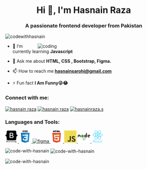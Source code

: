 <h1 align="center">Hi 👋, I'm Hasnain Raza</h1>
<h3 align="center">A passionate frontend developer from Pakistan</h3>
<p align="left"> <img src="https://komarev.com/ghpvc/?username=codewithhasnain&label=Profile%20views&color=0e75b6&style=flat" alt="codewithhasnain" /> </p>
<img align="right" alt="coding" width="400" src="https://camo.githubusercontent.com/7de37139d0b4c1ce40865e799b446c0e963a3dd8fb68d239707237c40604fa3d/68747470733a2f2f63646e2e6472696262626c652e636f6d2f75736572732f3733303730332f73637265656e73686f74732f363538313234332f6176656e746f2e676966">


- 🌱 I’m currently learning **Javascript**

- 💬 Ask me about **HTML, CSS , Bootstrap, Figma.**

- 📫 How to reach me **hasnainsarohi@gmail.com**

- ⚡ Fun fact **I Am Funny😜😂**

<h3 align="left">Connect with me:</h3>
<p align="left">
<a href="https://linkedin.com/in/hasnain raza" target="blank"><img align="center" src="https://raw.githubusercontent.com/rahuldkjain/github-profile-readme-generator/master/src/images/icons/Social/linked-in-alt.svg" alt="hasnain raza" height="30" width="40" /></a>
<a href="https://fb.com/hasnain raza" target="blank"><img align="center" src="https://raw.githubusercontent.com/rahuldkjain/github-profile-readme-generator/master/src/images/icons/Social/facebook.svg" alt="hasnain raza" height="30" width="40" /></a>
<a href="https://instagram.com/hasnainraza.s" target="blank"><img align="center" src="https://raw.githubusercontent.com/rahuldkjain/github-profile-readme-generator/master/src/images/icons/Social/instagram.svg" alt="hasnainraza.s" height="30" width="40" /></a>
</p>

<h3 align="left">Languages and Tools:</h3>
<p align="left"> <a href="https://getbootstrap.com" target="_blank" rel="noreferrer"> <img src="https://raw.githubusercontent.com/devicons/devicon/master/icons/bootstrap/bootstrap-plain-wordmark.svg" alt="bootstrap" width="40" height="40"/> </a> <a href="https://www.w3schools.com/css/" target="_blank" rel="noreferrer"> <img src="https://raw.githubusercontent.com/devicons/devicon/master/icons/css3/css3-original-wordmark.svg" alt="css3" width="40" height="40"/> </a> <a href="https://www.figma.com/" target="_blank" rel="noreferrer"> <img src="https://www.vectorlogo.zone/logos/figma/figma-icon.svg" alt="figma" width="40" height="40"/> </a> <a href="https://www.w3.org/html/" target="_blank" rel="noreferrer"> <img src="https://raw.githubusercontent.com/devicons/devicon/master/icons/html5/html5-original-wordmark.svg" alt="html5" width="40" height="40"/> </a> <a href="https://developer.mozilla.org/en-US/docs/Web/JavaScript" target="_blank" rel="noreferrer"> <img src="https://raw.githubusercontent.com/devicons/devicon/master/icons/javascript/javascript-original.svg" alt="javascript" width="40" height="40"/> </a> <a href="https://nodejs.org" target="_blank" rel="noreferrer"> <img src="https://raw.githubusercontent.com/devicons/devicon/master/icons/nodejs/nodejs-original-wordmark.svg" alt="nodejs" width="40" height="40"/> </a> <a href="https://reactjs.org/" target="_blank" rel="noreferrer"> <img src="https://raw.githubusercontent.com/devicons/devicon/master/icons/react/react-original-wordmark.svg" alt="react" width="40" height="40"/> </a> </p>

<p><img align="left" src="https://github-readme-stats.vercel.app/api/top-langs?username=code-with-hasnain&show_icons=true&locale=en&layout=compact" alt="code-with-hasnain" /></p>

<p>&nbsp;<img align="center" src="https://github-readme-stats.vercel.app/api?username=code-with-hasnain&show_icons=true&locale=en" alt="code-with-hasnain" /></p>

<p><img align="center" src="https://github-readme-streak-stats.herokuapp.com/?user=code-with-hasnain&" alt="code-with-hasnain" /></p>

